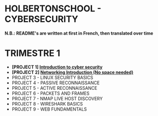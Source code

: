 # HOLBERTONSCHOOL - CYBERSECURITY
#### N.B.: README's are written at first in French, then translated over time


# TRIMESTRE 1
- **[PROJECT 1] [Introduction to cyber security](https://github.com/KillianBHV/holbertonschool-cyber_security/tree/main/cybersecurity_basics/0x00_introduction_cybersecurity)**
- **[PROJECT 2] [Networking Introduction (No space needed)](https://github.com/KillianBHV/holbertonschool-cyber_security)**
- PROJECT 3 - LINUX SECURITY BASICS
- PROJECT 4 - PASSIVE RECONNAISSANCE
- PROJECT 5 - ACTIVE RECONNAISSANCE
- PROJECT 6 - PACKETS AND FRAMES
- PROJECT 7 - NMAP LIVE HOST DISCOVERY
- PROJECT 8 - WIRESHARK BASICS
- PROJECT 9 - WEB FUNDAMENTALS
